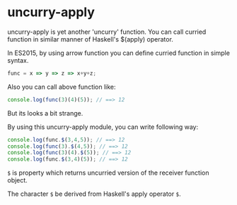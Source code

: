 # uncurry-apply

uncurry-apply is yet another 'uncurry' function.
You can call curried function in similar manner of Haskell's $(apply) operator.

In ES2015, by using arrow function you can define curried function in simple syntax.

```javascript
func = x => y => z => x+y+z;
```

Also you can call above function like:

```javascript
console.log(func(3)(4)(5)); // ==> 12
```

But its looks a bit strange.

By using this uncurry-apply module, you can write following way:

```javascript
console.log(func.$(3,4,5)); // ==> 12
console.log(func(3).$(4,5)); // ==> 12
console.log(func(3)(4).$(5)); // ==> 12
console.log(func.$(3,4)(5)); // ==> 12
```

`$` is property which returns uncurried version of the receiver function object.

The character `$` be derived from Haskell's apply operator `$`.
